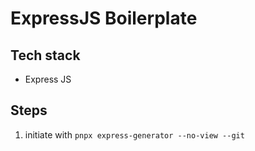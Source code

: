 # ExpressJS Boilerplate

## Tech stack

- Express JS

## Steps

1. initiate with `pnpx express-generator --no-view --git`
